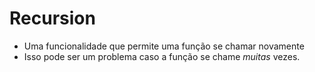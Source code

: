 # Recursion

- Uma funcionalidade que permite uma função se chamar novamente
- Isso pode ser um problema caso a função se chame *muitas* vezes.
